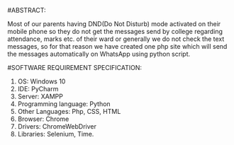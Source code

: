 #ABSTRACT:

Most of our parents having DND(Do Not Disturb) mode activated on their mobile phone so they do not get the messages send by college regarding attendance, marks etc. of their ward or generally we do not check the text messages, so for that reason we have created one php site which will send the messages automatically on WhatsApp using python script.
 


#SOFTWARE REQUIREMENT SPECIFICATION:
1.	OS: Windows 10
2.	IDE: PyCharm
3.	Server: XAMPP
4.	Programming language: Python
5.	Other Languages: Php, CSS, HTML
6.	Browser: Chrome
7.	Drivers: ChromeWebDriver
8.	Libraries: Selenium, Time.
 
